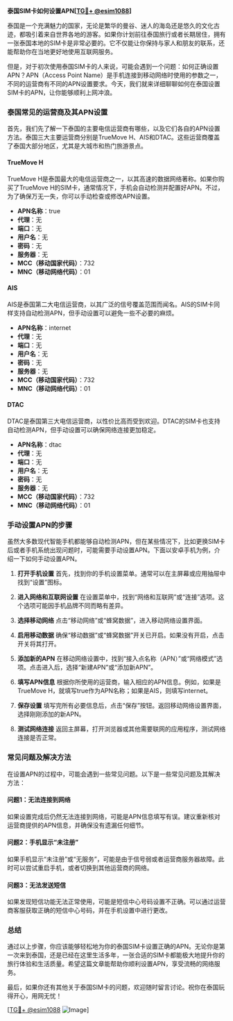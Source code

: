 **泰国SIM卡如何设置APN[[TG💪+ @esim1088](https://t.me/s/esim1088)]**

泰国是一个充满魅力的国家，无论是繁华的曼谷、迷人的海岛还是悠久的文化古迹，都吸引着来自世界各地的游客。如果你计划前往泰国旅行或者长期居住，拥有一张泰国本地的SIM卡是非常必要的。它不仅能让你保持与家人和朋友的联系，还能帮助你在当地更好地使用互联网服务。

但是，对于初次使用泰国SIM卡的人来说，可能会遇到一个问题：如何正确设置APN？APN（Access Point Name）是手机连接到移动网络时使用的参数之一，不同的运营商有不同的APN设置要求。今天，我们就来详细聊聊如何在泰国设置SIM卡的APN，让你能够顺利上网冲浪。

### 泰国常见的运营商及其APN设置

首先，我们先了解一下泰国的主要电信运营商有哪些，以及它们各自的APN设置方法。泰国三大主要运营商分别是TrueMove H、AIS和DTAC。这些运营商覆盖了泰国大部分地区，尤其是大城市和热门旅游景点。

#### TrueMove H
TrueMove H是泰国最大的电信运营商之一，以其高速的数据网络著称。如果你购买了TrueMove H的SIM卡，通常情况下，手机会自动检测并配置好APN。不过，为了确保万无一失，你可以手动检查或修改APN设置。

- **APN名称**：true
- **代理**：无
- **端口**：无
- **用户名**：无
- **密码**：无
- **服务器**：无
- **MCC（移动国家代码）**：732
- **MNC（移动网络代码）**：01

#### AIS
AIS是泰国第二大电信运营商，以其广泛的信号覆盖范围而闻名。AIS的SIM卡同样支持自动检测APN，但手动设置可以避免一些不必要的麻烦。

- **APN名称**：internet
- **代理**：无
- **端口**：无
- **用户名**：无
- **密码**：无
- **服务器**：无
- **MCC（移动国家代码）**：732
- **MNC（移动网络代码）**：01

#### DTAC
DTAC是泰国第三大电信运营商，以性价比高而受到欢迎。DTAC的SIM卡也支持自动检测APN，但手动设置可以确保网络连接更加稳定。

- **APN名称**：dtac
- **代理**：无
- **端口**：无
- **用户名**：无
- **密码**：无
- **服务器**：无
- **MCC（移动国家代码）**：732
- **MNC（移动网络代码）**：01

### 手动设置APN的步骤

虽然大多数现代智能手机都能够自动检测APN，但在某些情况下，比如更换SIM卡后或者手机系统出现问题时，可能需要手动设置APN。下面以安卓手机为例，介绍一下如何手动设置APN。

1. **打开手机设置**
   首先，找到你的手机设置菜单。通常可以在主屏幕或应用抽屉中找到“设置”图标。

2. **进入网络和互联网设置**
   在设置菜单中，找到“网络和互联网”或“连接”选项。这个选项可能因手机品牌不同而略有差异。

3. **选择移动网络**
   点击“移动网络”或“蜂窝数据”，进入移动网络设置界面。

4. **启用移动数据**
   确保“移动数据”或“蜂窝数据”开关已开启。如果没有开启，点击开关将其打开。

5. **添加新的APN**
   在移动网络设置中，找到“接入点名称（APN）”或“网络模式”选项。点击进入后，选择“新建APN”或“添加新APN”。

6. **填写APN信息**
   根据你所使用的运营商，输入相应的APN信息。例如，如果是TrueMove H，就填写true作为APN名称；如果是AIS，则填写internet。

7. **保存设置**
   填写完所有必要信息后，点击“保存”按钮。返回移动网络设置界面，选择刚刚添加的新APN。

8. **测试网络连接**
   返回主屏幕，打开浏览器或其他需要联网的应用程序，测试网络连接是否正常。

### 常见问题及解决方法

在设置APN的过程中，可能会遇到一些常见问题。以下是一些常见问题及其解决方法：

#### 问题1：无法连接到网络
如果设置完成后仍然无法连接到网络，可能是APN信息填写有误。建议重新核对运营商提供的APN信息，并确保没有遗漏任何细节。

#### 问题2：手机显示“未注册”
如果手机显示“未注册”或“无服务”，可能是由于信号弱或者运营商服务器故障。此时可以尝试重启手机，或者切换到其他运营商的网络。

#### 问题3：无法发送短信
如果发现短信功能无法正常使用，可能是短信中心号码设置不正确。可以通过运营商客服获取正确的短信中心号码，并在手机设置中进行更改。

### 总结

通过以上步骤，你应该能够轻松地为你的泰国SIM卡设置正确的APN。无论你是第一次来到泰国，还是已经在这里生活多年，一张合适的SIM卡都能极大地提升你的旅行体验和生活质量。希望这篇文章能帮助你顺利设置APN，享受流畅的网络服务。

最后，如果你还有其他关于泰国SIM卡的问题，欢迎随时留言讨论。祝你在泰国玩得开心，用网无忧！

[[TG💪+ @esim1088](https://t.me/s/esim1088) ![Image](https://i.postimg.cc/4NQfJmqS/Snipaste-2025-05-13-00-14-12.png)]